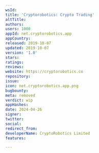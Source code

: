 ```yaml
---
wsId: 
title: 'Cryptorobotics: Crypto Trading'
altTitle: 
authors: 
users: 1000
appId: net.cryptorobotics.app
appCountry: 
released: 2019-10-07
updated: 2019-10-07
version: '1.0'
stars: 
ratings: 
reviews: 
website: https://cryptorobotics.co
repository: 
issue: 
icon: net.cryptorobotics.app.png
bugbounty: 
meta: removed
verdict: wip
appHashes: 
date: 2024-04-26
signer: 
twitter: 
social: 
redirect_from: 
developerName: CryptoRobotics Limited
features: 

---
```


